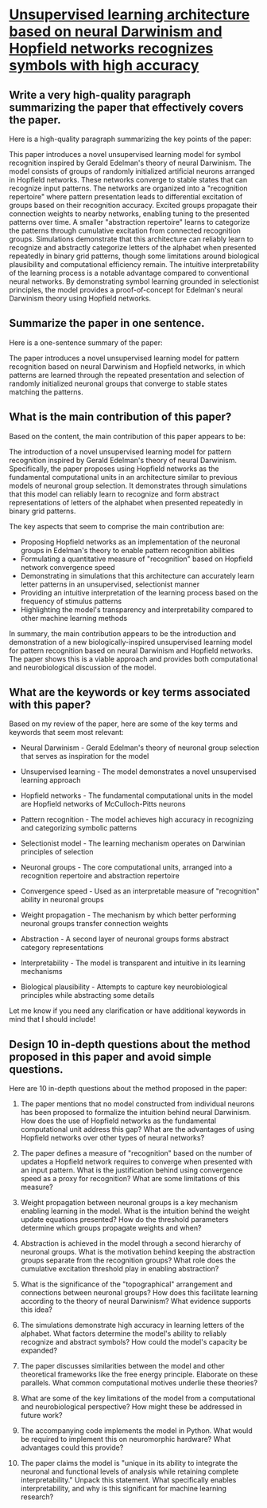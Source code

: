 # [Unsupervised learning architecture based on neural Darwinism and   Hopfield networks recognizes symbols with high accuracy](https://arxiv.org/abs/2311.18789)

## Write a very high-quality paragraph summarizing the paper that effectively covers the paper.

 Here is a high-quality paragraph summarizing the key points of the paper:

This paper introduces a novel unsupervised learning model for symbol recognition inspired by Gerald Edelman's theory of neural Darwinism. The model consists of groups of randomly initialized artificial neurons arranged in Hopfield networks. These networks converge to stable states that can recognize input patterns. The networks are organized into a "recognition repertoire" where pattern presentation leads to differential excitation of groups based on their recognition accuracy. Excited groups propagate their connection weights to nearby networks, enabling tuning to the presented patterns over time. A smaller "abstraction repertoire" learns to categorize the patterns through cumulative excitation from connected recognition groups. Simulations demonstrate that this architecture can reliably learn to recognize and abstractly categorize letters of the alphabet when presented repeatedly in binary grid patterns, though some limitations around biological plausibility and computational efficiency remain. The intuitive interpretability of the learning process is a notable advantage compared to conventional neural networks. By demonstrating symbol learning grounded in selectionist principles, the model provides a proof-of-concept for Edelman's neural Darwinism theory using Hopfield networks.


## Summarize the paper in one sentence.

 Here is a one-sentence summary of the paper:

The paper introduces a novel unsupervised learning model for pattern recognition based on neural Darwinism and Hopfield networks, in which patterns are learned through the repeated presentation and selection of randomly initialized neuronal groups that converge to stable states matching the patterns.


## What is the main contribution of this paper?

 Based on the content, the main contribution of this paper appears to be:

The introduction of a novel unsupervised learning model for pattern recognition inspired by Gerald Edelman's theory of neural Darwinism. Specifically, the paper proposes using Hopfield networks as the fundamental computational units in an architecture similar to previous models of neuronal group selection. It demonstrates through simulations that this model can reliably learn to recognize and form abstract representations of letters of the alphabet when presented repeatedly in binary grid patterns. 

The key aspects that seem to comprise the main contribution are:

- Proposing Hopfield networks as an implementation of the neuronal groups in Edelman's theory to enable pattern recognition abilities
- Formulating a quantitative measure of "recognition" based on Hopfield network convergence speed 
- Demonstrating in simulations that this architecture can accurately learn letter patterns in an unsupervised, selectionist manner
- Providing an intuitive interpretation of the learning process based on the frequency of stimulus patterns
- Highlighting the model's transparency and interpretability compared to other machine learning methods

In summary, the main contribution appears to be the introduction and demonstration of a new biologically-inspired unsupervised learning model for pattern recognition based on neural Darwinism and Hopfield networks. The paper shows this is a viable approach and provides both computational and neurobiological discussion of the model.


## What are the keywords or key terms associated with this paper?

 Based on my review of the paper, here are some of the key terms and keywords that seem most relevant:

- Neural Darwinism - Gerald Edelman's theory of neuronal group selection that serves as inspiration for the model

- Unsupervised learning - The model demonstrates a novel unsupervised learning approach

- Hopfield networks - The fundamental computational units in the model are Hopfield networks of McCulloch-Pitts neurons 

- Pattern recognition - The model achieves high accuracy in recognizing and categorizing symbolic patterns

- Selectionist model - The learning mechanism operates on Darwinian principles of selection 

- Neuronal groups - The core computational units, arranged into a recognition repertoire and abstraction repertoire

- Convergence speed - Used as an interpretable measure of "recognition" ability in neuronal groups

- Weight propagation - The mechanism by which better performing neuronal groups transfer connection weights 

- Abstraction - A second layer of neuronal groups forms abstract category representations 

- Interpretability - The model is transparent and intuitive in its learning mechanisms

- Biological plausibility - Attempts to capture key neurobiological principles while abstracting some details

Let me know if you need any clarification or have additional keywords in mind that I should include!


## Design 10 in-depth questions about the method proposed in this paper and avoid simple questions.

 Here are 10 in-depth questions about the method proposed in the paper:

1. The paper mentions that no model constructed from individual neurons has been proposed to formalize the intuition behind neural Darwinism. How does the use of Hopfield networks as the fundamental computational unit address this gap? What are the advantages of using Hopfield networks over other types of neural networks?

2. The paper defines a measure of "recognition" based on the number of updates a Hopfield network requires to converge when presented with an input pattern. What is the justification behind using convergence speed as a proxy for recognition? What are some limitations of this measure? 

3. Weight propagation between neuronal groups is a key mechanism enabling learning in the model. What is the intuition behind the weight update equations presented? How do the threshold parameters determine which groups propagate weights and when?

4. Abstraction is achieved in the model through a second hierarchy of neuronal groups. What is the motivation behind keeping the abstraction groups separate from the recognition groups? What role does the cumulative excitation threshold play in enabling abstraction?

5. What is the significance of the "topographical" arrangement and connections between neuronal groups? How does this facilitate learning according to the theory of neural Darwinism? What evidence supports this idea?

6. The simulations demonstrate high accuracy in learning letters of the alphabet. What factors determine the model's ability to reliably recognize and abstract symbols? How could the model's capacity be expanded?

7. The paper discusses similarities between the model and other theoretical frameworks like the free energy principle. Elaborate on these parallels. What common computational motives underlie these theories?

8. What are some of the key limitations of the model from a computational and neurobiological perspective? How might these be addressed in future work? 

9. The accompanying code implements the model in Python. What would be required to implement this on neuromorphic hardware? What advantages could this provide?

10. The paper claims the model is "unique in its ability to integrate the neuronal and functional levels of analysis while retaining complete interpretability." Unpack this statement. What specifically enables interpretability, and why is this significant for machine learning research?
